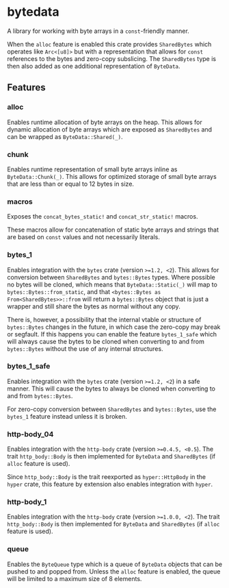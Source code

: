 # bytedata

A library for working with byte arrays in a `const`-friendly manner.

When the `alloc` feature is enabled this crate provides `SharedBytes` which operates like `Arc<[u8]>` but with a representation that allows for `const` references to the bytes and zero-copy subslicing.
The `SharedBytes` type is then also added as one additional representation of `ByteData`.

## Features

### alloc

Enables runtime allocation of byte arrays on the heap.
This allows for dynamic allocation of byte arrays which are exposed as `SharedBytes` and can be wrapped as `ByteData::Shared(_)`.

### chunk

Enables runtime representation of small byte arrays inline as `ByteData::Chunk(_)`.
This allows for optimized storage of small byte arrays that are less than or equal to 12 bytes in size.

### macros

Exposes the `concat_bytes_static!` and `concat_str_static!` macros.

These macros allow for concatenation of static byte arrays and strings that are based on `const` values and not necessarily literals.

### bytes_1

Enables integration with the `bytes` crate (version `>=1.2, <2`).
This allows for conversion between `SharedBytes` and `bytes::Bytes` types.
Where possible no bytes will be cloned, which means that `ByteData::Static(_)` will map to `bytes::Bytes::from_static`,
and that `<bytes::Bytes as From<SharedBytes>>::from` will return a `bytes::Bytes` object that is just a wrapper and still share the bytes as normal without any copy.

There is, however, a possibility that the internal vtable or structure of `bytes::Bytes` changes in the future, in which case the zero-copy may break or segfault.
If this happens you can enable the feature `bytes_1_safe` which will always cause the bytes to be cloned when converting to and from `bytes::Bytes` without the use of any internal structures.

### bytes_1_safe

Enables integration with the `bytes` crate (version `>=1.2, <2`) in a safe manner.
This will cause the bytes to always be cloned when converting to and from `bytes::Bytes`.

For zero-copy conversion between `SharedBytes` and `bytes::Bytes`, use the `bytes_1` feature instead unless it is broken.

### http-body_04

Enables integration with the `http-body` crate (version `>=0.4.5, <0.5`).
The trait `http_body::Body` is then implemented for `ByteData` and `SharedBytes` (if `alloc` feature is used).

Since `http_body::Body` is the trait reexported as `hyper::HttpBody` in the `hyper` crate, this feature by extension also enables integration with `hyper`.

### http-body_1

Enables integration with the `http-body` crate (version `>=1.0.0, <2`).
The trait `http_body::Body` is then implemented for `ByteData` and `SharedBytes` (if `alloc` feature is used).

### queue

Enables the `ByteQueue` type which is a queue of `ByteData` objects that can be pushed to and popped from.
Unless the `alloc` feature is enabled, the queue will be limited to a maximum size of 8 elements.
